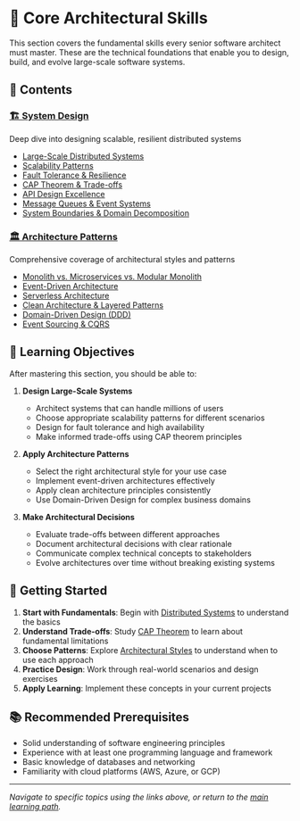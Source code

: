 # 🧠 Core Architectural Skills

This section covers the fundamental skills every senior software architect must master. These are the technical foundations that enable you to design, build, and evolve large-scale software systems.

## 📁 Contents

### [🏗️ System Design](./system-design/README.md)
Deep dive into designing scalable, resilient distributed systems
- [Large-Scale Distributed Systems](./system-design/distributed-systems.md)
- [Scalability Patterns](./system-design/scalability.md)
- [Fault Tolerance & Resilience](./system-design/fault-tolerance.md)
- [CAP Theorem & Trade-offs](./system-design/cap-theorem.md)
- [API Design Excellence](./system-design/api-design.md)
- [Message Queues & Event Systems](./system-design/messaging.md)
- [System Boundaries & Domain Decomposition](./system-design/system-boundaries.md)

### [🏛️ Architecture Patterns](./architecture-patterns/README.md)
Comprehensive coverage of architectural styles and patterns
- [Monolith vs. Microservices vs. Modular Monolith](./architecture-patterns/architectural-styles.md)
- [Event-Driven Architecture](./architecture-patterns/event-driven.md)
- [Serverless Architecture](./architecture-patterns/serverless.md)
- [Clean Architecture & Layered Patterns](./architecture-patterns/clean-architecture.md)
- [Domain-Driven Design (DDD)](./architecture-patterns/domain-driven-design.md)
- [Event Sourcing & CQRS](./architecture-patterns/event-sourcing-cqrs.md)

## 🎯 Learning Objectives

After mastering this section, you should be able to:

1. **Design Large-Scale Systems**
   - Architect systems that can handle millions of users
   - Choose appropriate scalability patterns for different scenarios
   - Design for fault tolerance and high availability
   - Make informed trade-offs using CAP theorem principles

2. **Apply Architecture Patterns**
   - Select the right architectural style for your use case
   - Implement event-driven architectures effectively
   - Apply clean architecture principles consistently
   - Use Domain-Driven Design for complex business domains

3. **Make Architectural Decisions**
   - Evaluate trade-offs between different approaches
   - Document architectural decisions with clear rationale
   - Communicate complex technical concepts to stakeholders
   - Evolve architectures over time without breaking existing systems

## 🚀 Getting Started

1. **Start with Fundamentals**: Begin with [Distributed Systems](./system-design/distributed-systems.md) to understand the basics
2. **Understand Trade-offs**: Study [CAP Theorem](./system-design/cap-theorem.md) to learn about fundamental limitations
3. **Choose Patterns**: Explore [Architectural Styles](./architecture-patterns/architectural-styles.md) to understand when to use each approach
4. **Practice Design**: Work through real-world scenarios and design exercises
5. **Apply Learning**: Implement these concepts in your current projects

## 📚 Recommended Prerequisites

- Solid understanding of software engineering principles
- Experience with at least one programming language and framework
- Basic knowledge of databases and networking
- Familiarity with cloud platforms (AWS, Azure, or GCP)

---

*Navigate to specific topics using the links above, or return to the [main learning path](../README.md).*